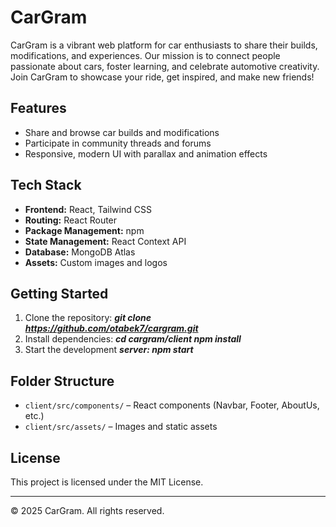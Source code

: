 # CarGram

CarGram is a vibrant web platform for car enthusiasts to share their builds, modifications, and experiences. Our mission is to connect people passionate about cars, foster learning, and celebrate automotive creativity. Join CarGram to showcase your ride, get inspired, and make new friends!


## Features

- Share and browse car builds and modifications
- Participate in community threads and forums
- Responsive, modern UI with parallax and animation effects

## Tech Stack

- **Frontend:** React, Tailwind CSS
- **Routing:** React Router
- **Package Management:** npm
- **State Management:** React Context API
- **Database:** MongoDB Atlas
- **Assets:** Custom images and logos

## Getting Started

1. Clone the repository: _**git clone https://github.com/otabek7/cargram.git**_
2. Install dependencies: _**cd cargram/client npm install**_
3. Start the development _**server: npm start**_

## Folder Structure

- `client/src/components/` – React components (Navbar, Footer, AboutUs, etc.)
- `client/src/assets/` – Images and static assets

## License

This project is licensed under the MIT License.

---

© 2025 CarGram. All rights reserved.
